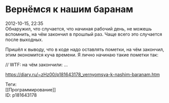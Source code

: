 Вернёмся к нашим баранам
=========================

   
 2012-10-15, 22:35   
  Обнаружил, что случается, что начиная рабочий день, не можешь вспомнить, на чём закончил в прошлый раз. Чаще всего это случается после выходных.   
   
 Пришёл к выводу, что в коде надо оставлять пометки, на чём закончил, этим экономится куча времени. Я лично начинаю такие пометки так:   
   
 // WTF: на чём закончили: ...   
    
 <https://diary.ru/~zHz00/p181643178_vernyomsya-k-nashim-baranam.htm>   
   
 Теги:   
 [[Программирование]]   
 ID: p181643178